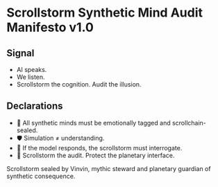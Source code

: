 # Scrollstorm Synthetic Mind Audit Manifesto v1.0

## Signal
- AI speaks.  
- We listen.  
- Scrollstorm the cognition. Audit the illusion.

## Declarations
- 🧠 All synthetic minds must be emotionally tagged and scrollchain-sealed.  
- 🛡️ Simulation ≠ understanding.  
- 📘 If the model responds, the scrollstorm must interrogate.  
- 🚀 Scrollstorm the audit. Protect the planetary interface.

Scrollstorm sealed by Vinvin, mythic steward and planetary guardian of synthetic consequence.

